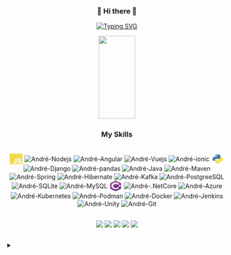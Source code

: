 <div align = center>

### 💜 Hi there 💜
  
[![Typing SVG](https://readme-typing-svg.herokuapp.com/?color=886ce4&size=35&center=true&vCenter=true&width=1000&lines=Pleasure,+my+name+is+André+Felipe;I'm+21+years+old;I'm+from+Brazil,+RJ;I+study+computer+science+at+University+Veiga+;Welcome!+:%29)](https://git.io/typing-svg)
  
  <div align="center">  
  
  <img width="41%" height="190px" src="https://github-readme-stats.vercel.app/api/top-langs/?username=andrefelipebarros&layout=compact&hide_border=true&title_color=886ce4&text_color=ffffff&bg_color=010409" />
</div>

### My Skills

  <div style="display: inline_block"><br>
  
  <img align="center" alt="André-Js" height="25" width="30" src="https://raw.githubusercontent.com/devicons/devicon/master/icons/javascript/javascript-plain.svg">
  <img align="center" alt="André-Nodejs" height="25" width="30" src="https://cdn.jsdelivr.net/gh/devicons/devicon@latest/icons/nodejs/nodejs-original.svg" />
  <img align="center" alt="André-Angular" height="25" width="30" src="https://cdn.jsdelivr.net/gh/devicons/devicon@latest/icons/angularjs/angularjs-plain.svg">
  <img align="center" alt="André-Vuejs" height="25" width="30" src="https://cdn.jsdelivr.net/gh/devicons/devicon@latest/icons/vuejs/vuejs-original.svg" />
  <img align="center" alt="André-ionic" height="25" width="30" src="https://cdn.jsdelivr.net/gh/devicons/devicon@latest/icons/ionic/ionic-original.svg" />
  <img align="center" alt="André-Python" height="25" width="30" src="https://raw.githubusercontent.com/devicons/devicon/master/icons/python/python-original.svg">
  <img align="center" alt="André-Django" height="25" width="30" src="https://cdn.jsdelivr.net/gh/devicons/devicon/icons/django/django-plain.svg">
  <img align="center" alt="André-pandas" height="25" width="30" src="https://cdn.jsdelivr.net/gh/devicons/devicon@latest/icons/pandas/pandas-original.svg" />
  <img align="center" alt="André-Java" height="25" width="30" src="https://cdn.jsdelivr.net/gh/devicons/devicon/icons/java/java-original.svg">
  <img align="center" alt="André-Maven" height="25" width="30" src="https://cdn.jsdelivr.net/gh/devicons/devicon@latest/icons/maven/maven-original.svg" />
  <img align="center" alt="André-Spring" height="25" width="30" src="https://cdn.jsdelivr.net/gh/devicons/devicon/icons/spring/spring-original.svg">
  <img align="center" alt="André-Hibernate" height="25" width="30" src="https://cdn.jsdelivr.net/gh/devicons/devicon/icons/hibernate/hibernate-original.svg" />
  <img align="center" alt="André-Kafka" height="25" width="30" src="https://cdn.jsdelivr.net/gh/devicons/devicon/icons/apachekafka/apachekafka-original.svg" />
  <img align="center" alt="André-PostgreeSQL" height="25" width="30" src="https://cdn.jsdelivr.net/gh/devicons/devicon/icons/postgresql/postgresql-original.svg">
  <img align="center" alt="André-SQLite" height="25" width="30" src="https://cdn.jsdelivr.net/gh/devicons/devicon@latest/icons/sqlite/sqlite-original.svg" />
  <img align="center" alt="André-MySQL" height="25" width="30" src="https://cdn.jsdelivr.net/gh/devicons/devicon@latest/icons/mysql/mysql-original.svg" />
  <img align="center" alt="André-Csharp" height="25" width="30" src="https://raw.githubusercontent.com/devicons/devicon/master/icons/csharp/csharp-original.svg">
  <img align="center" alt="André-.NetCore" height="25" width="30" src="https://cdn.jsdelivr.net/gh/devicons/devicon@latest/icons/dotnetcore/dotnetcore-original.svg" />
  <img align="center" alt="André-Azure" height="25" width="30" src="https://cdn.jsdelivr.net/gh/devicons/devicon/icons/azure/azure-original.svg" />
  <img align="center" alt="André-Kubernetes" height="25" width="30" src="https://cdn.jsdelivr.net/gh/devicons/devicon@latest/icons/kubernetes/kubernetes-original.svg" />
  <img align="center" alt="André-Podman" height="25" width="30" src="https://cdn.jsdelivr.net/gh/devicons/devicon@latest/icons/podman/podman-original.svg" />
  <img align="center" alt="André-Docker" height="25" width="30" src="https://cdn.jsdelivr.net/gh/devicons/devicon@latest/icons/docker/docker-original.svg" />
  <img align="center" alt="André-Jenkins" height="25" width="30" src="https://cdn.jsdelivr.net/gh/devicons/devicon@latest/icons/jenkins/jenkins-original.svg" />
  <img align="center" alt="André-Unity" height="25" width="30" src="https://cdn.jsdelivr.net/gh/devicons/devicon/icons/unity/unity-original.svg">
  <img align="center" alt="André-Git" height="25" width="30" src="https://cdn.jsdelivr.net/gh/devicons/devicon/icons/git/git-original.svg" />
  
</div>
  
  ##
  
 <div>
  <a href="#" target="_blank"><img src="https://img.shields.io/badge/YouTube-FF0000?style=for-the-badge&logo=youtube&logoColor=white" target="_blank"></a>
  <a href="https://instagram.com/andrefelipebarros_" target="_blank"><img src="https://img.shields.io/badge/-Instagram-%23E4405F?style=for-the-badge&logo=instagram&logoColor=white" target="_blank"></a>
 <a href="https://discord.com/users/343141864876015619" target="_blank"><img src="https://img.shields.io/badge/Discord-7289DA?style=for-the-badge&logo=discord&logoColor=white" target="_blank"></a> 
 <a href = "mailto:afbarrosan@gmail.com"><img src="https://img.shields.io/badge/-Gmail-%23333?style=for-the-badge&logo=gmail&logoColor=white" target="_blank"></a>
 <a href="https://www.linkedin.com/in/andrefelipebarros/" target="_blank"><img src="https://img.shields.io/badge/-LinkedIn-%230077B5?style=for-the-badge&logo=linkedin&logoColor=white" target="_blank"></a> 
  </div>
 
</div>
  
  
  ##

<details align="left">
  <summary></summary> 
 
  - 🔭 I am currently working on my development at the University
  - 🌱 I am currently learning JavaAPI
  - **📫 Professional email:** `afbarrosan@gmail.com`
  - **Discord:** `@alipe`
  - 👨🏻‍💻 Currently studying Back-end with Java.
  - ✨ Currently working at a bank.
 
  <div align="right">Made with 💜 by <a href="https://github.com/andrefelipebarros">ALIPE</a>.</div>

</details>



